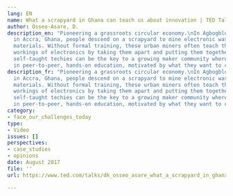 ```yaml
---
lang: EN
name: What a scrapyard in Ghana can teach us about innovation | TED Talk
author: Osseo-Asare, D.
description_en: "Pioneering a grassroots circular economy.\nIn Agbogbloshie, a community
  in Accra, Ghana, people descend on a scrapyard to mine electronic waste for recyclable
  materials. Without formal training, these urban miners often teach themselves the
  workings of electronics by taking them apart and putting them together again. These
  self-taught techies can be the key to a growing maker community where people engage
  in peer-to-peer, hands-on education, motivated by what they want to create. "
description_fr: "Pioneering a grassroots circular economy.\nIn Agbogbloshie, a community
  in Accra, Ghana, people descend on a scrapyard to mine electronic waste for recyclable
  materials. Without formal training, these urban miners often teach themselves the
  workings of electronics by taking them apart and putting them together again. These
  self-taught techies can be the key to a growing maker community where people engage
  in peer-to-peer, hands-on education, motivated by what they want to create. "
category:
- face_our_challenges_today
type:
- Video
issues: []
perspectives:
- case_studies
- opinions
date: August 2017
file: ''
url: https://www.ted.com/talks/dk_osseo_asare_what_a_scrapyard_in_ghana_can_teach_us_about_innovation

---
```


